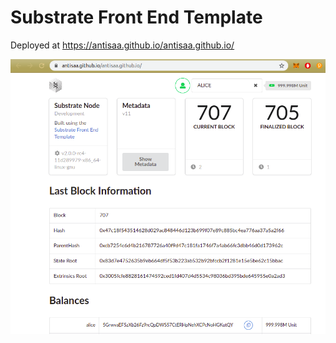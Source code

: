 # Substrate Front End Template

Deployed at https://antisaa.github.io/antisaa.github.io/

![Screenshoot](https://raw.githubusercontent.com/antisaa/antisaa.github.io/source/proof.png)
